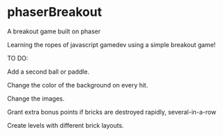 # phaserBreakout
A breakout game built on phaser

Learning the ropes of javascript gamedev using a simple breakout game!

TO DO:

Add a second ball or paddle.

Change the color of the background on every hit.

Change the images.

Grant extra bonus points if bricks are destroyed rapidly, several-in-a-row 

Create levels with different brick layouts.
